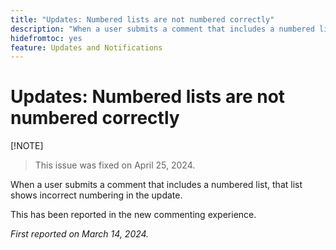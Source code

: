 ```yaml
---
title: "Updates: Numbered lists are not numbered correctly"
description: "When a user submits a comment that includes a numbered list, that list shows incorrect numbering in the update."
hidefromtoc: yes
feature: Updates and Notifications
---
```


# Updates: Numbered lists are not numbered correctly

[!NOTE]
>
>This issue was fixed on April 25, 2024.

When a user submits a comment that includes a numbered list, that list shows incorrect numbering in the update.

This has been reported in the new commenting experience.

_First reported on March 14, 2024._
